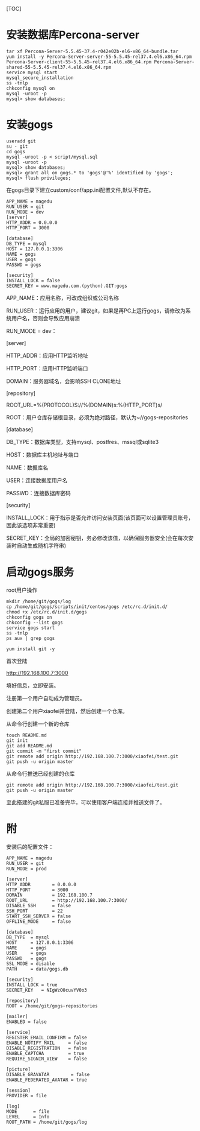[TOC]





# 安装数据库Percona-server

```shell
tar xf Percona-Server-5.5.45-37.4-r042e02b-el6-x86_64-bundle.tar
yum install -y Percona-Server-server-55-5.5.45-rel37.4.el6.x86_64.rpm Percona-Server-client-55-5.5.45-rel37.4.el6.x86_64.rpm Percona-Server-shared-55-5.5.45-rel37.4.el6.x86_64.rpm
service mysql start
mysql_secure_installation
ss -tnlp
chkconfig mysql on
mysql -uroot -p
mysql> show databases;
```



# 安装gogs

```shell
useradd git
su - git
cd gogs
mysql -uroot -p < script/mysql.sql
mysql -uroot -p
mysql> show databases;
mysql> grant all on gogs.* to 'gogs'@'%' identified by 'gogs';
mysql> flush privileges;
```

在gogs目录下建立custom/conf/app.ini配置文件,默认不存在。

```shell
APP_NAME = magedu
RUN_USER = git
RUN_MODE = dev
[server]
HTTP_ADDR = 0.0.0.0
HTTP_PORT = 3000

[database]
DB_TYPE = mysql
HOST = 127.0.0.1:3306
NAME = gogs
USER = gogs
PASSWD = gogs

[security]
INSTALL_LOCK = false
SECRET_KEY = www.magedu.com.(python).GIT:gogs
```

APP_NAME：应用名称，可改成组织或公司名称

RUN_USER：运行应用的用户，建议git，如果是再PC上运行gogs，请修改为系统用户名，否则会导致应用崩溃

RUN_MODE = dev：

[server]

HTTP_ADDR：应用HTTP监听地址

HTTP_PORT：应用HTTP监听端口

DOMAIN：服务器域名，会影响SSH CLONE地址

[repository]

ROOT_URL=%(PROTOCOL)S://%(DOMAIN)s:%(HTTP_PORT)s/

ROOT：用户仓库存储根目录，必须为绝对路径，默认为~//gogs-repositories

[database]

DB_TYPE：数据库类型，支持mysql、postfres、mssql或sqlite3

HOST：数据库主机地址与端口

NAME：数据库名

USER：连接数据库用户名

PASSWD：连接数据库密码

[security]

INSTALL_LOCK：用于指示是否允许访问安装页面(该页面可以设置管理员账号，因此该选项非常重要)

SECRET_KEY：全局的加密秘钥，务必修改该值，以确保服务器安全(会在每次安装时自动生成随机字符串)

# 启动gogs服务

root用户操作

```shell
mkdir /home/git/gogs/log
cp /home/git/gogs/scripts/init/centos/gogs /etc/rc.d/init.d/
chmod +x /etc/rc.d/init.d/gogs
chkconfig gogs on
chkconfig --list gogs
service gogs start
ss -tnlp
ps aux | grep gogs

yum install git -y
```



首次登陆

http://192.168.100.7:3000

填好信息，立即安装。

注册第一个用户自动成为管理员。

创建第二个用户xiaofei并登陆，然后创建一个仓库。

从命令行创建一个新的仓库

```shell
touch README.md
git init
git add README.md
git commit -m "first commit"
git remote add origin http://192.168.100.7:3000/xiaofei/test.git
git push -u origin master
```

从命令行推送已经创建的仓库

```shell
git remote add origin http://192.168.100.7:3000/xiaofei/test.git
git push -u origin master
```

至此搭建的git私服已准备完毕，可以使用客户端连接并推送文件了。



# 附

安装后的配置文件：

```shell
APP_NAME = magedu
RUN_USER = git
RUN_MODE = prod

[server]
HTTP_ADDR        = 0.0.0.0
HTTP_PORT        = 3000
DOMAIN           = 192.168.100.7
ROOT_URL         = http://192.168.100.7:3000/
DISABLE_SSH      = false
SSH_PORT         = 22
START_SSH_SERVER = false
OFFLINE_MODE     = false

[database]
DB_TYPE  = mysql
HOST     = 127.0.0.1:3306
NAME     = gogs
USER     = gogs
PASSWD   = gogs
SSL_MODE = disable
PATH     = data/gogs.db

[security]
INSTALL_LOCK = true
SECRET_KEY   = NIgWzO0cuvYV0o3

[repository]
ROOT = /home/git/gogs-repositories

[mailer]
ENABLED = false

[service]
REGISTER_EMAIL_CONFIRM = false
ENABLE_NOTIFY_MAIL     = false
DISABLE_REGISTRATION   = false
ENABLE_CAPTCHA         = true
REQUIRE_SIGNIN_VIEW    = false

[picture]
DISABLE_GRAVATAR        = false
ENABLE_FEDERATED_AVATAR = true

[session]
PROVIDER = file

[log]
MODE      = file
LEVEL     = Info
ROOT_PATH = /home/git/gogs/log
```





